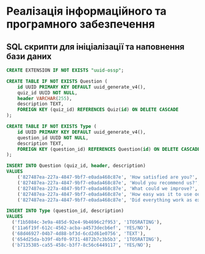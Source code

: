 # Реалізація інформаційного та програмного забезпечення

## SQL скрипти для ініціалізації та наповнення бази даних

```sql
CREATE EXTENSION IF NOT EXISTS "uuid-ossp";

CREATE TABLE IF NOT EXISTS Question (
    id UUID PRIMARY KEY DEFAULT uuid_generate_v4(),
    quiz_id UUID NOT NULL,
    header VARCHAR(255),
    description TEXT,
    FOREIGN KEY (quiz_id) REFERENCES Quiz(id) ON DELETE CASCADE
);

CREATE TABLE IF NOT EXISTS Type (
    id UUID PRIMARY KEY DEFAULT uuid_generate_v4(),
    question_id UUID NOT NULL,
    description TEXT,
    FOREIGN KEY (question_id) REFERENCES Question(id) ON DELETE CASCADE
);

INSERT INTO Question (quiz_id, header, description)
VALUES
    ('827487ea-227a-4847-9bf7-e0ada468c87e', 'How satisfied are you?', 'Please rate your satisfaction from 1 to 5'),
    ('827487ea-227a-4847-9bf7-e0ada468c87e', 'Would you recommend us?', ''),
    ('827487ea-227a-4847-9bf7-e0ada468c87e', 'What could we improve?', 'Open-ended feedback welcome'),
    ('827487ea-227a-4847-9bf7-e0ada468c87e', 'How easy was it to use our product?', 'Rate from 1 (hard) to 5 (easy)'),
    ('827487ea-227a-4847-9bf7-e0ada468c87e', 'Did everything work as expected?', '');

INSERT INTO Type (question_id, description)
VALUES
  ('f1b5084c-3e9a-485d-92e4-9b4696c2f953', '1TO5RATING'),
  ('11a6f19f-612c-4562-acba-a4573decb6ef', 'YES/NO'),
  ('68d46927-04b7-4d88-bf3d-6cd2d61e0756', 'TEXT'),
  ('654d25da-b39f-4bf0-9731-4872b7c3b5b3', '1TO5RATING'),
  ('b7135385-ca55-458c-b3f7-8c56c6449117', 'YES/NO');
```

<!-- В рамках проекту розробляється:

- SQL-скрипт для створення на початкового наповнення бази даних
- RESTfull сервіс для управління даними -->
